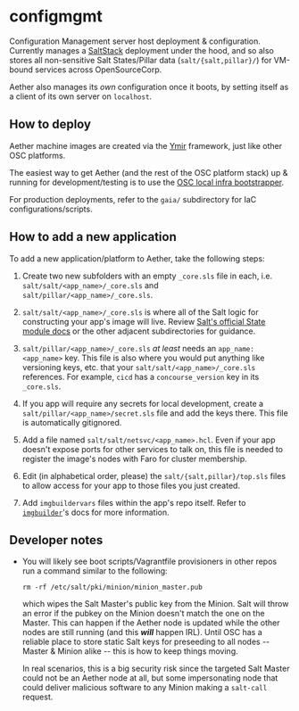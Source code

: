 configmgmt
======

Configuration Management server host deployment & configuration. Currently
manages a [SaltStack](https://docs.saltproject.io) deployment under the hood,
and so also stores all non-sensitive Salt States/Pillar data
(`salt/{salt,pillar}/`) for VM-bound services across OpenSourceCorp.

Aether also manages its *own* configuration once it boots, by setting itself as
a client of its own server on `localhost`.

How to deploy
-------------

Aether machine images are created via the [Ymir](../imgbuilder) framework, just like
other OSC platforms.

The easiest way to get Aether (and the rest of the OSC platform stack) up &
running for development/testing is to use the [OSC local infra
bootstrapper](../bootstrapper).

For production deployments, refer to the `gaia/` subdirectory for IaC
configurations/scripts.

How to add a new application
----------------------------

To add a new application/platform to Aether, take the following steps:

1. Create two new subfolders with an empty `_core.sls` file in each, i.e.
   `salt/salt/<app_name>/_core.sls` and `salt/pillar/<app_name>/_core.sls`.

1. `salt/salt/<app_name>/_core.sls` is where all of the Salt logic for
   constructing your app's image will live. Review [Salt's official State module
   docs](https://docs.saltproject.io/en/latest/ref/states/all/) or the other
   adjacent subdirectories for guidance.

1. `salt/pillar/<app_name>/_core.sls` *at least* needs an `app_name: <app_name>`
   key. This file is also where you would put anything like versioning keys,
   etc. that your `salt/salt/<app_name>/_core.sls` references. For example,
   `cicd` has a `concourse_version` key in its `_core.sls`.

1. If you app will require any secrets for local development, create a
   `salt/pillar/<app_name>/secret.sls` file and add the keys there. This file is
   automatically gitignored.

1. Add a file named `salt/salt/netsvc/<app_name>.hcl`. Even if your app doesn't
   expose ports for other services to talk on, this file is needed to register
   the image's nodes with Faro for cluster membership.

1. Edit (in alphabetical order, please) the `salt/{salt,pillar}/top.sls` files
   to allow access for your app to those files you just created.

1. Add `imgbuildervars` files within the app's repo itself. Refer to
   [`imgbuilder`](../imgbuilder)'s docs for more information.

Developer notes
---------------

* You will likely see boot scripts/Vagrantfile provisioners in other repos run a
  command similar to the following:

      rm -rf /etc/salt/pki/minion/minion_master.pub

  which wipes the Salt Master's public key from the Minion. Salt will throw an
  error if the pubkey on the Minion doesn't match the one on the Master. This
  can happen if the Aether node is updated while the other nodes are still
  running (and this ***will*** happen IRL). Until OSC has a reliable place to
  store static Salt keys for preseeding to all nodes -- Master & Minion alike --
  this is how to keep things moving.

  In real scenarios, this is a big security risk since the targeted Salt Master
  could not be an Aether node at all, but some impersonating node that could
  deliver malicious software to any Minion making a `salt-call` request.
